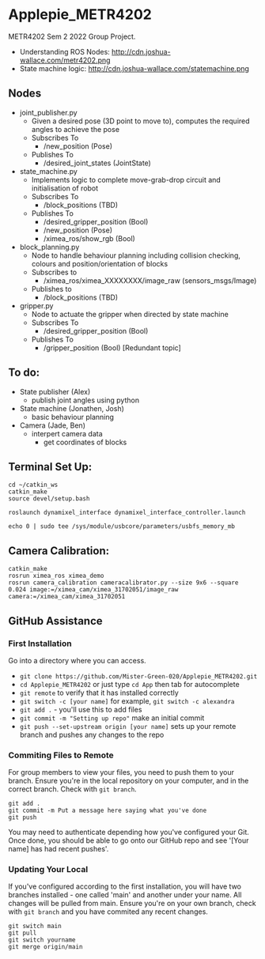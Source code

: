 # Applepie_METR4202
METR4202 Sem 2 2022 Group Project.

- Understanding ROS Nodes: http://cdn.joshua-wallace.com/metr4202.png
- State machine logic: http://cdn.joshua-wallace.com/statemachine.png

## Nodes
- joint_publisher.py
    - Given a desired pose (3D point to move to), computes the required angles to achieve the pose
    - Subscribes To
        - /new_position (Pose)
    - Publishes To
        - /desired_joint_states (JointState)
- state_machine.py
    - Implements logic to complete move-grab-drop circuit and initialisation of robot
    - Subscribes To
        - /block_positions (TBD)
    - Publishes To
        - /desired_gripper_position (Bool)
        - /new_position (Pose)
        - /ximea_ros/show_rgb (Bool)
- block_planning.py
    - Node to handle behaviour planning including collision checking, colours and position/orientation of blocks
    - Subscribes to
        - /ximea_ros/ximea_XXXXXXXX/image_raw (sensors_msgs/Image)
    - Publishes to
        - /block_positions (TBD)
- gripper.py
    - Node to actuate the gripper when directed by state machine
    - Subscribes To
        - /desired_gripper_position (Bool)
    - Publishes To
        - /gripper_position (Bool) [Redundant topic]


## To do:

- State publisher   (Alex)
    - publish joint angles using python
- State machine     (Jonathen, Josh)
    - basic behaviour planning
- Camera            (Jade, Ben)
    - interpert camera data
        - get coordinates of blocks

## Terminal Set Up:

```console
cd ~/catkin_ws
catkin_make
source devel/setup.bash

roslaunch dynamixel_interface dynamixel_interface_controller.launch

echo 0 | sudo tee /sys/module/usbcore/parameters/usbfs_memory_mb
```


## Camera Calibration:
```console
catkin_make
rosrun ximea_ros ximea_demo
rosrun camera_calibration cameracalibrator.py --size 9x6 --square 0.024 image:=/ximea_cam/ximea_31702051/image_raw camera:=/ximea_cam/ximea_31702051
```

## GitHub Assistance
### First Installation
Go into a directory where you can access.

- `git clone https://github.com/Mister-Green-020/Applepie_METR4202.git`
- `cd Applepie_METR4202` or just type `cd App` then tab for autocomplete
- `git remote` to verify that it has installed correctly
- `git switch -c [your name]` for example, `git switch -c alexandra`
- `git add .` - you'll use this to add files
- `git commit -m "Setting up repo"` make an initial commit
- `git push --set-upstream origin [your name]` sets up your remote branch and pushes any changes to the repo

### Commiting Files to Remote
For group members to view your files, you need to push them to your branch. Ensure you're in the local repository on your computer, and in the correct branch. Check with `git branch`.

```console
git add .
git commit -m Put a message here saying what you've done
git push
```

You may need to authenticate depending how you've configured your Git. Once done, you should be able to go onto our GitHub repo and see '[Your name] has had recent pushes'.

### Updating Your Local
If you've configured according to the first installation, you will have two branches installed - one called 'main' and another under your name. All changes will be pulled from main. Ensure you're on your own branch, check with `git branch` and you have commited any recent changes.

```console
git switch main
git pull
git switch yourname
git merge origin/main
```